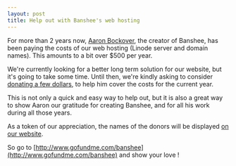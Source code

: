 ```yaml
---
layout: post
title: Help out with Banshee's web hosting
---
```


For more than 2 years now, [Aaron Bockover](http://abock.org), the creator of Banshee, has been paying the costs of our web hosting (Linode server and domain names). This amounts to a bit over $500 per year.

We're currently looking for a better long term solution for our website, but it's going to take some time. Until then, we're kindly asking to consider [donating a few dollars](http://www.gofundme.com/banshee), to help him cover the costs for the current year.

This is not only a quick and easy way to help out, but it is also a great way to show Aaron our gratitude for creating Banshee, and for all his work during all those years.

As a token of our appreciation, the names of the donors will be displayed [on our website](/contribute/donate).

So go to [http://www.gofundme.com/banshee](http://www.gofundme.com/banshee) and show your love !
